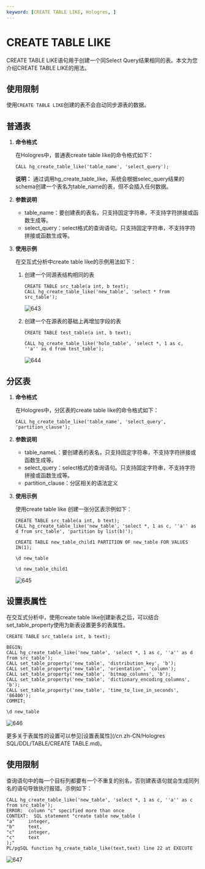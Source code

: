```yaml
---
keyword: [CREATE TABLE LIKE, Hologres, ]
---
```


# CREATE TABLE LIKE

CREATE TABLE LIKE语句用于创建一个同Select Query结果相同的表。本文为您介绍CREATE TABLE LIKE的用法。

## 使用限制

使用`CREATE TABLE LIKE`创建的表不会自动同步源表的数据。

## 普通表

1.  **命令格式**

    在Hologres中，普通表create table like的命令格式如下：

    ```
    CALL hg_create_table_like('table_name', 'select_query');
    ```

    **说明：** 通过调用hg\_create\_table\_like，系统会根据selec\_query结果的schema创建一个表名为table\_name的表，但不会插入任何数据。

2.  **参数说明**
    -   table\_name：要创建表的表名，只支持固定字符串，不支持字符拼接或函数生成等。
    -   select\_query：select格式的查询语句。只支持固定字符串，不支持字符拼接或函数生成等。
3.  **使用示例**

    在交互式分析中create table like的示例用法如下：

    1.  创建一个同源表结构相同的表

        ```
        CREATE TABLE src_table(a int, b text);
        CALL hg_create_table_like('new_table', 'select * from src_table');
        ```

        ![643](https://static-aliyun-doc.oss-accelerate.aliyuncs.com/assets/img/zh-CN/6999029951/p91113.png)

    2.  创建一个在源表的基础上再增加字段的表

        ```
        CREATE TABLE test_table(a int, b text);
        
        CALL hg_create_table_like('holo_table', 'select *, 1 as c, ''a'' as d from test_table');
        ```

        ![644](https://static-aliyun-doc.oss-accelerate.aliyuncs.com/assets/img/zh-CN/6999029951/p91114.png)


## 分区表

1.  **命令格式**

    在Hologres中，分区表的create table like的命令格式如下：

    ```
    CALL hg_create_table_like('table_name', 'select_query', 'partition_clause');
    ```

2.  **参数说明**
    -   table\_nameL：要创建表的表名，只支持固定字符串，不支持字符拼接或函数生成等。
    -   select\_query：select格式的查询语句。只支持固定字符串，不支持字符拼接或函数生成等。
    -   partition\_clause：分区相关的语法定义
3.  **使用示例**

    使用create table like 创建一张分区表示例如下：

    ```
    CREATE TABLE src_table(a int, b text);
    CALL hg_create_table_like('new_table', 'select *, 1 as c, ''a'' as d from src_table', 'partition by list(b)');
    
    CREATE TABLE new_table_child1 PARTITION OF new_table FOR VALUES IN(1);
    
    \d new_table
    
    \d new_table_child1 
    ```

    ![645](https://static-aliyun-doc.oss-accelerate.aliyuncs.com/assets/img/zh-CN/6999029951/p91115.png)


## 设置表属性

在交互式分析中，使用create table like创建新表之后，可以结合set\_table\_property使用为新表设置更多的表属性。

```
CREATE TABLE src_table(a int, b text);

BEGIN;
CALL hg_create_table_like('new_table', 'select *, 1 as c, ''a'' as d from src_table');
CALL set_table_property('new_table', 'distribution_key', 'b');
CALL set_table_property('new_table', 'orientation', 'column');
CALL set_table_property('new_table', 'bitmap_columns', 'b');
CALL set_table_property('new_table', 'dictionary_encoding_columns', 'b');
CALL set_table_property('new_table', 'time_to_live_in_seconds', '86400');
COMMIT;

\d new_table
```

![646](https://static-aliyun-doc.oss-accelerate.aliyuncs.com/assets/img/zh-CN/6999029951/p91116.png)

更多关于表属性的设置可以参见[设置表属性](/cn.zh-CN/Hologres SQL/DDL/TABLE/CREATE TABLE.md)。

## 使用限制

查询语句中的每一个目标列都要有一个不重复的别名，否则建表语句就会生成同列名的语句导致执行报错。示例如下：

```
CALL hg_create_table_like('new_table', 'select *, 1 as c, ''a'' as c from src_table');
ERROR:  column "c" specified more than once
CONTEXT:  SQL statement "create table new_table (
"a"     integer,
"b"     text,
"c"     integer,
"c"     text
);"
PL/pgSQL function hg_create_table_like(text,text) line 22 at EXECUTE
```

![647](https://static-aliyun-doc.oss-accelerate.aliyuncs.com/assets/img/zh-CN/6999029951/p91117.png)

